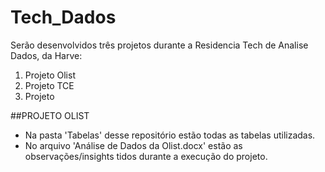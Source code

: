 # Tech_Dados
Serão desenvolvidos três projetos durante a Residencia Tech de Analise Dados, da Harve:
1. Projeto Olist
2. Projeto TCE
3. Projeto

##PROJETO OLIST

* Na pasta 'Tabelas' desse repositório estão todas as tabelas utilizadas.
* No arquivo 'Análise de Dados da Olist.docx' estão as observações/insights tidos durante a execução do projeto.
